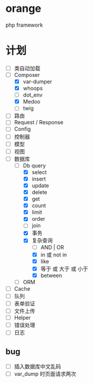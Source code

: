 # orange
php framework

# 计划
 
- [ ] 类自动加载 
- [ ] Composer
    - [x] var-dumper
    - [x] whoops
    - [ ] dot_env
    - [x] Medoo
    - [ ] twig
- [ ] 路由
- [ ] Request / Response
- [ ] Config
- [ ] 控制器
- [ ] 模型
- [ ] 视图
- [ ] 数据库
    - [ ] Db query
      - [x] select
      - [x] insert
      - [x] update
      - [x] delete
      - [x] get
      - [x] count
      - [x] limit
      - [x] order
      - [ ] join
      - [x] 事务
      - [x] 复杂查询
         - [ ] AND | OR
         - [x] in 或 not in
         - [x] like
         - [x] 等于 或 大于 或 小于
         - [x] between
    - [ ] ORM
- [ ] Cache
- [ ] 队列
- [ ] 表单验证
- [ ] 文件上传
- [ ] Helper
- [ ] 错误处理
- [ ] 日志

## bug
- [ ] 插入数据库中文乱码
- [ ] var_dump 时页面请求两次
